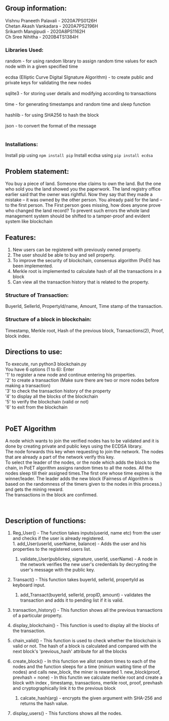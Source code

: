 ## Group information: 
Vishnu Praneeth Palavali - 2020A7PS0126H <br/>
Chetan  Akash Vankadara -  2020A7PS2196H <br/>
Srikanth Mangipudi -       2020A8PS1162H <br/>
Ch Sree Nihitha -          2020B4TS1384H <br/>


### Libraries Used: 
random - for using random library to assign random time values for each node with in a given specified time<br/><br/>
ecdsa (Elliptic Curve Digital SIgnature Algorithm) - to create public and private keys for validating the new nodes<br/><br/>
sqlite3 - for storing user details and modifying according to transactions<br/><br/>
time - for generating timestamps and random time and sleep function<br/><br/>
hashlib - for using SHA256 to hash the block<br/><br/>
json - to convert the format of the message<br/><br/>

### Installations:

Install pip using `npm install pip`
Install ecdsa using `pip install ecdsa`

## Problem statement: 
 You buy a piece of land. Someone else claims to own the land. But the one who sold you the land
showed you the paperwork. The land registry office earlier said that the owner was rightful. Now
they say that they made a mistake – it was owned by the other person. You already paid for the
land – to the first person. The First person goes missing, how does anyone prove who changed
the land record?
To prevent such errors the whole land management system should be shifted to a tamper-proof and evident system like blockchain

## Features: 
1. New users can be registered with previously owned property. <br/>
2. The user should be able to buy and sell property. <br/>
3. To improve the security of blockchain, consensus algorithm (PoEt) has been implemented.<br/>
4. Merkle root is implemented to calculate hash of all the transactions in a block<br/>
5. Can view all the transaction history that is related to the property. <br/>

### Structure of Transaction: 
BuyerId, SellerId, PropertyId/name, Amount, Time stamp of the transaction. <br/>

### Structure of a block in blockchain: 
Timestamp, Merkle root, Hash of the previous block, Transactions(2), Proof, block index. <br/>

## Directions to use: 
To execute, run python3 blockchain.py <br/> 
You have 6 options (1 to 6): Enter <br/>
'1' to register a new node and continue entering his properties. <br/>
'2' to create a transaction (Make sure there are two or more nodes before making a transaction) <br/>
'3' to check the transaction history of the property <br/>
'4' to display all the blocks of the blockchain <br/>
'5' to verify the blockchain (valid or not) <br/>
'6' to exit from the blockchain <br/> <br/>

## PoET Algorithm<br/>
A node  which wants to join the verified nodes has to be validated and it is done by creating private and public keys using the ECDSA library.
<br/>
The node forwards this key when requesting to join the network. The nodes that are already a part of the network verify this key.
<br/>
To select the leader of the nodes, or the node which adds the block to the chain, in PoET algorithm assigns random times to all the nodes. All the nodes sleep till their assigned times.The first one whose time expires is the winner/leader. The leader adds the new block (Fairness of Algorithm is based on the randomness of the timers given to the nodes in this process.) and gets the mining reward.
<br/>
The transactions in the block are confirmed.

<br/>

## Description of functions: 
  1. Reg_User() - The function takes inputs(userid, name etc) from the user and checks if the user is already registered. <br/>
    1. add_User(userId, userName, balance) - Adds the user and his properties to the registered users list. 
      1. validate_User(publickey, signature, userId, userName) - A node in the network verifies the new user's credentials by decrypting the user's message with the public key.  
  2. Transact() - This function takes buyerId, sellerId, propertyId as keyboard input. 
     1. add_Transact(buyerId, sellerId, propID, amount) - validates the transaction and adds it to pending list if it is valid. 
  3. transaction_history() - This function shows all the previous transactions of a particular property. 
  4. display_blockchain() - This function is used to display all the blocks of the transaction. 
  5. chain_valid() - This function is used to check whether the blockchain is valid or not. The hash of a block is calculated and compared with the next block's 'previous_hash' attribute for all the blocks
  6. create_block() - In this function we allot random times to each of the nodes and the function sleeps for a time (minium waiting time of the nodes) and calls new_block, the miner is rewarded
    1. new_block(proof, prevhash = none) - In this functin we calculate merkle root and create a block with index , timestamp, transactions, merkle root, proof, prevhash and cryptographically link it to the previous block 
      1. calcate_hash(arg) - encrypts the given argument with SHA-256 and returns the hash value. 
      
  7. display_users() - This functions shows all the nodes.  
 
